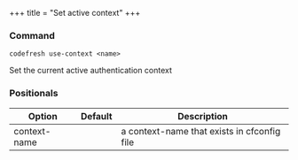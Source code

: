 +++
title = "Set active context"
+++

### Command
`codefresh use-context <name>`

Set the current active authentication context
### Positionals

Option | Default | Description
--------- | ----------- | -----------
context-name |  | a context-name that exists in cfconfig file

